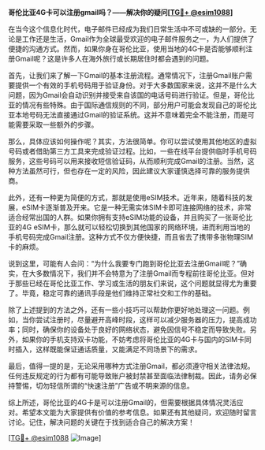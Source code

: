 **哥伦比亚4G卡可以注册gmail吗？——解决你的疑问[[TG💪+ @esim1088](https://t.me/s/esim1088)]**

在当今这个信息化时代，电子邮件已经成为我们日常生活中不可或缺的一部分。无论是工作还是生活，Gmail作为全球最受欢迎的电子邮件服务之一，为人们提供了便捷的沟通方式。然而，如果你身在哥伦比亚，使用当地的4G卡是否能够顺利注册Gmail呢？这是许多人在海外旅行或长期居住时都会遇到的问题。

首先，让我们来了解一下Gmail的基本注册流程。通常情况下，注册Gmail账户需要提供一个有效的手机号码用于验证身份。对于大多数国家来说，这并不是什么大问题，因为Gmail会自动识别并接受来自该国的电话号码进行验证。但是，哥伦比亚的情况有些特殊。由于国际通信规则的不同，部分用户可能会发现自己的哥伦比亚本地号码无法直接通过Gmail的验证系统。这并不意味着完全不能注册，而是可能需要采取一些额外的步骤。

那么，具体应该如何操作呢？其实，方法很简单。你可以尝试使用其他地区的虚拟号码或者借助第三方工具来完成验证过程。比如，一些在线平台提供临时手机号码服务，这些号码可以用来接收短信验证码，从而顺利完成Gmail的注册。当然，这种方法虽然可行，但也存在一定的风险，因此建议大家谨慎选择可靠的服务提供商。

此外，还有一种更为简便的方式，那就是使用eSIM技术。近年来，随着科技的发展，eSIM卡逐渐普及开来。它是一种无需实体SIM卡即可连接网络的技术，非常适合经常出国的人群。如果你拥有支持eSIM功能的设备，并且购买了一张哥伦比亚的4G eSIM卡，那么就可以轻松切换到其他国家的网络环境，进而利用当地的手机号码完成Gmail注册。这种方式不仅方便快捷，而且省去了携带多张物理SIM卡的麻烦。

说到这里，可能有人会问：“为什么我要专门跑到哥伦比亚去注册Gmail呢？”确实，在大多数情况下，我们并不会特意为了注册Gmail而专程前往哥伦比亚。但对于那些已经在哥伦比亚工作、学习或生活的朋友们来说，这个问题就显得尤为重要了。毕竟，稳定可靠的通讯手段是他们维持正常社交和工作的基础。

除了上述提到的方法之外，还有一些小技巧可以帮助你更好地处理这一问题。例如，当你尝试注册时，尽量避开高峰时段，这样可以减少服务器的压力，提高成功率；同时，确保你的设备处于良好的网络状态，避免因信号不稳定而导致失败。另外，如果你的手机支持双卡功能，不妨考虑将哥伦比亚的4G卡与国内的SIM卡同时插入，这样既能保证通话质量，又能满足不同场景下的需求。

最后，值得一提的是，无论采用哪种方式注册Gmail，都必须遵守相关法律法规。任何违反规定的行为都有可能导致账户被封禁甚至面临法律制裁。因此，请务必保持警惕，切勿轻信所谓的“快速注册”广告或不明来源的信息。

综上所述，哥伦比亚的4G卡是可以注册Gmail的，但需要根据具体情况灵活应对。希望本文能为大家提供有价值的参考信息。如果还有其他疑问，欢迎随时留言讨论。记住，解决问题的关键在于找到适合自己的解决方案！

[[TG💪+ @esim1088](https://t.me/s/esim1088) ![Image](https://i.postimg.cc/4NQfJmqS/Snipaste-2025-05-13-00-14-12.png)]